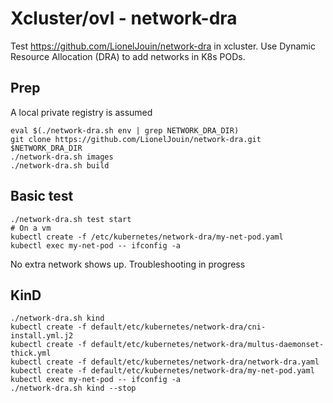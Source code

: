 # Xcluster/ovl - network-dra

Test https://github.com/LionelJouin/network-dra in xcluster. Use
Dynamic Resource Allocation (DRA) to add networks in K8s PODs.

## Prep

A local private registry is assumed

```
eval $(./network-dra.sh env | grep NETWORK_DRA_DIR)
git clone https://github.com/LionelJouin/network-dra.git $NETWORK_DRA_DIR
./network-dra.sh images
./network-dra.sh build
```

## Basic test

```
./network-dra.sh test start
# On a vm
kubectl create -f /etc/kubernetes/network-dra/my-net-pod.yaml
kubectl exec my-net-pod -- ifconfig -a
```

No extra network shows up. Troubleshooting in progress


## KinD

```
./network-dra.sh kind
kubectl create -f default/etc/kubernetes/network-dra/cni-install.yml.j2
kubectl create -f default/etc/kubernetes/network-dra/multus-daemonset-thick.yml
kubectl create -f default/etc/kubernetes/network-dra/network-dra.yaml
kubectl create -f default/etc/kubernetes/network-dra/my-net-pod.yaml
kubectl exec my-net-pod -- ifconfig -a
./network-dra.sh kind --stop
```